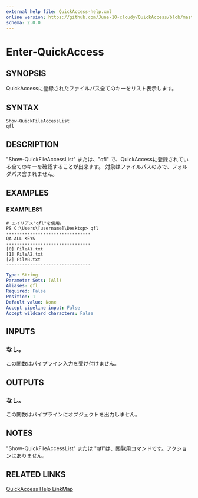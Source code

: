 ```yaml
---
external help file: QuickAccess-help.xml
online version: https://github.com/June-10-cloudy/QuickAccess/blob/master/docs/ja-JP/QuickAccess-help.xml
schema: 2.0.0
---
```

# Enter-QuickAccess
## SYNOPSIS
QuickAccessに登録されたファイルパス全てのキーをリスト表示します。
## SYNTAX
```
Show-QuickFileAccessList
qfl
```
## DESCRIPTION
"Show-QuickFileAccessList" または、"qfl" で、QuickAccessに登録されている全てのキーを確認することが出来ます。
対象はファイルパスのみで、フォルダパス含まれません。
## EXAMPLES
### EXAMPLES1
```
# エイリアス"qfl"を使用。
PS C:\Users\[username]\Desktop> qfl
--------------------------------
QA ALL KEYS
--------------------------------
[0] FileA1.txt
[1] FileA2.txt
[2] FileB.txt
--------------------------------
```
```yaml
Type: String
Parameter Sets: (All)
Aliases: qfl
Required: False
Position: 1
Default value: None
Accept pipeline input: False
Accept wildcard characters: False
```
## INPUTS
### なし。
この関数はパイプライン入力を受け付けません。
## OUTPUTS
### なし。
この関数はパイプラインにオブジェクトを出力しません。
## NOTES
"Show-QuickFileAccessList" または "qfl"は、閲覧用コマンドです。アクションはありません。
## RELATED LINKS
[QuickAccess Help LinkMap](https://github.com/June-10-cloudy/QuickAccess/blob/master/README-ja-JP.md)
